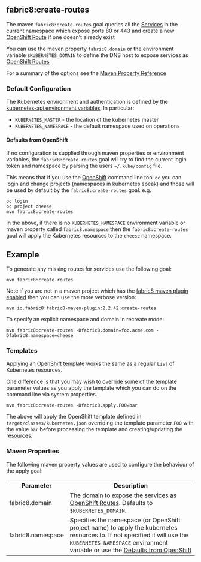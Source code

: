 ## fabric8:create-routes

The maven `fabric8:create-routes` goal queries all the [Services](services.html) in the current namespace which expose ports 80 or 443 and create a new [OpenShift Route](http://docs.openshift.org/latest/admin_guide/router.html) if one doesn't already exist

You can use the maven property `fabric8.domain` or the environment variable `$KUBERNETES_DOMAIN` to define the DNS host to expose services as [OpenShift Routes](http://docs.openshift.org/latest/admin_guide/router.html)

For a summary of the options see the [Maven Property Reference](#maven-properties)

### Default Configuration

The Kubernetes environment and authentication is defined by the [kubernetes-api environment variables](https://github.com/fabric8io/fabric8/tree/master/components/kubernetes-api#configuration). In particular:

* `KUBERNETES_MASTER` - the location of the kubernetes master
* `KUBERNETES_NAMESPACE` - the default namespace used on operations

#### Defaults from OpenShift

If no configuration is supplied through maven properties or environment variables, the `fabric8:create-routes` goal will try to find the current login token and namespace by parsing the users `~/.kube/config` file.

This means that if you use the [OpenShift](http://www.openshift.org/) command line tool `oc` you can login and change projects (namespaces in kubernetes speak) and those will be used by default by the `fabric8:create-routes` goal. e.g.

```
oc login
oc project cheese
mvn fabric8:create-routes
```
In the above, if there is no `KUBERNETES_NAMESPACE` environment variable or maven property called `fabric8.namespace` then the `fabric8:create-routes` goal will apply the Kubernetes resources to the `cheese` namespace.

## Example

To generate any missing routes for services use the following goal:

    mvn fabric8:create-routes

Note if you are not in a maven project which has the [fabric8 maven plugin enabled](mavenPlugin.html) then you can use the more verbose version:

    mvn io.fabric8:fabric8-maven-plugin:2.2.42:create-routes

To specify an explicit namespace and domain in recreate mode:

    mvn fabric8:create-routes -Dfabric8.domain=foo.acme.com -Dfabric8.namespace=cheese   

### Templates

Applying an [OpenShift template](http://docs.openshift.org/latest/dev_guide/templates.html) works the same as a regular `List` of Kubernetes resources. 

One difference is that you may wish to override some of the template parameter values as you apply the template which you can do on the command line via system properties.

    mvn fabric8:create-routes -Dfabric8.apply.FOO=bar
    
The above will apply the OpenShift template defined in `target/classes/kubernetes.json` overriding the template parameter `FOO` with the value `bar` before processing the template and creating/updating the resources.

### Maven Properties

The following maven property values are used to configure the behaviour of the apply goal:

<table class="table table-striped">
<tr>
<th>Parameter</th>
<th>Description</th>
</tr>
<tr>
<td>fabric8.domain</td>
<td>The domain to expose the services as <a href="http://docs.openshift.org/latest/admin_guide/router.html">OpenShift Routes</a>. Defaults to <code>$KUBERNETES_DOMAIN</code>.</td>
</tr>
<tr>
<td>fabric8.namespace</td>
<td>Specifies the namespace (or OpenShift project name) to apply the kubernetes resources to. If not specified it will use the <code>KUBERNETES_NAMESPACE</code> environment variable or use the <a href="#defaults-from-openshift">Defaults from OpenShift</a></td>
</tr>
</table>

